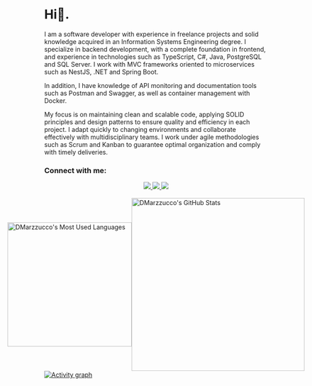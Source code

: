 
<h1 align="left">Hi👋. </h1>
<p align = "left">
I am a software developer with experience in freelance projects and solid knowledge acquired in an Information Systems Engineering degree. I specialize in backend development, with a complete foundation in frontend, and experience in technologies such as TypeScript, C#, Java, PostgreSQL and SQL Server. I work with MVC frameworks oriented to microservices such as NestJS, .NET and Spring Boot.

In addition, I have knowledge of API monitoring and documentation tools such as Postman and Swagger, as well as container management with Docker.

My focus is on maintaining clean and scalable code, applying SOLID principles and design patterns to ensure quality and efficiency in each project. I adapt quickly to changing environments and collaborate effectively with multidisciplinary teams. I work under agile methodologies such as Scrum and Kanban to guarantee optimal organization and comply with timely deliveries.

</p>
<h3 align="left">Connect with me:</h3>
<div align="center"> 
  <a href="drrkermazyxokv@gmail.com">
    <img src="https://img.shields.io/badge/email-c14438?style=for-the-badge&logo=Gmail&logoColor=white" />
  </a>

  <a href="https://www.linkedin.com/in/dario-marzzucco-597090283?utm_source=share&utm_campaign=share_via&utm_content=profile&utm_medium=android_app">
    <img src="https://img.shields.io/badge/LinkedIn-0077B5?style=for-the-badge&logo=linkedin&logoColor=white" target="_blank" />
  </a>

  <a href="https://dario-marzzucco.vercel.app/" target="_blank">
     <img src="https://img.shields.io/badge/Portfolio-FF5722?style=for-the-badge&logo=todoist&logoColor=white" target="_blank" /> 
  </a>
</div>
 <br/> 
<div style="display: flex; justify-content: center; align-items: center; flex-direction: row;">
  
  <img width="280" src="https://github-readme-stats.vercel.app/api/top-langs?username=DMarzzucco&theme=transparent&layout=donut&hide=css,php,ClassASP&langs_count=5&border_radius=10&show_icons=true&locale=en" alt="DMarzzucco's Most Used Languages" />
  
  <img width="390" src="https://github-readme-stats.vercel.app/api?username=DMarzzucco&theme=transparent&count_private=true&show_icons=true&rank_icon=github&locale=en" alt="DMarzzucco's GitHub Stats" />
  
</div>
 
<a href="https://github.com/ashutosh00710/github-readme-activity-graph">
    <img src="https://github-readme-activity-graph.vercel.app/graph?username=DMarzzucco&theme=github&hide_border=true" alt="Activity graph">
</a>
